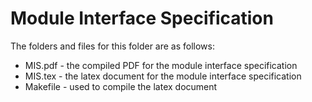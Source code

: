 # Module Interface Specification

The folders and files for this folder are as follows:
- MIS.pdf - the compiled PDF for the module interface specification
- MIS.tex - the latex document for the module interface specification
- Makefile - used to compile the latex document
